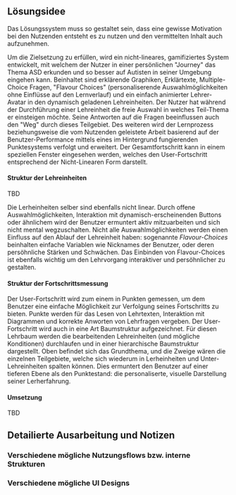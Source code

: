 ## Lösungsidee

Das Lösungssystem muss so gestaltet sein, dass eine gewisse Motivation bei den Nutzenden entsteht es zu nutzen und den vermittelten Inhalt auch aufzunehmen. 

Um die Zielsetzung zu erfüllen, wird ein nicht-lineares, gamifiziertes System entwickelt, mit welchem der Nutzer in einer persönlichen "Journey" das Thema ASD erkunden und so besser auf Autisten in seiner Umgebung eingehen kann. Beinhaltet sind erklärende Graphiken, Erklärtexte, Multiple-Choice Fragen, "Flavour Choices" (personaliserende Auswahlmöglichkeiten ohne Einflüsse auf den Lernverlauf) und ein einfach animierter Lehrer-Avatar in den dynamisch geladenen Lehreinheiten. Der Nutzer hat während der Durchführung einer Lehreinheit die freie Auswahl in welches Teil-Thema er einsteigen möchte. Seine Antworten auf die Fragen beeinflussen auch den "Weg" durch dieses Teilgebiet. Des weiteren wird der Lernprozess beziehungsweise die vom Nutzenden geleistete Arbeit basierend auf der Benutzer-Performance mittels eines im Hintergrund fungierenden Punktesystems verfolgt und erweitert. Der Gesamtfortschritt kann in einem speziellen Fenster eingesehen werden, welches den User-Fortschritt entsprechend der Nicht-Linearen Form darstellt.

#### Struktur der Lehreinheiten

TBD

Die Lerheinheiten selber sind ebenfalls nicht linear. Durch offene Auswahlmöglichkeiten, Interaktion mit dynamisch-erscheinenden Buttons oder ähnlichem wird der Benutzer ermuntert aktiv mitzuarbeiten und sich nicht mental wegzuschalten. Nicht alle Auswahlmöglichkeiten werden einen Einfluss auf den Ablauf der Lehreinheit haben: sogenannte *Flavour-Choices* beinhalten einfache Variablen wie Nicknames der Benutzer, oder deren persöhnliche Stärken und Schwächen. Das Einbinden von Flavour-Choices ist ebenfalls wichtig um den Lehrvorgang interaktiver und persöhnlicher zu gestalten.

#### Struktur der Fortschrittsmessung

Der User-Fortschritt wird zum einem in Punkten gemessen, um dem Benutzer eine einfache Möglichkeit zur Verfolgung seines Fortschritts zu bieten. Punkte werden für das Lesen von Lehrtexten, Interaktion mit Diagrammen und korrekte Anworten von Lehrfragen vergeben. Der User-Fortschritt wird auch in eine Art Baumstruktur aufgezeichnet. Für diesen Lehrbaum werden die bearbeitenden Lehreinheiten (und mögliche Konditionen) durchlaufen und in einer hierarchische Baumstruktur dargestellt. Oben befindet sich das Grundthema, und die Zweige wären die einzelnen Teilgebiete, welche sich wiederum in Lerheinheiten und Unter-Lehreinheiten spalten können. Dies ermuntert den Benutzer auf einer tieferen Ebene als den Punktestand: die personaliserte, visuelle Darstellung seiner Lerherfahrung.

#### Umsetzung

TBD 

## Detailierte Ausarbeitung und Notizen

### Verschiedene mögliche Nutzungsflows bzw. interne Strukturen
### Verschiedene mögliche UI Designs
